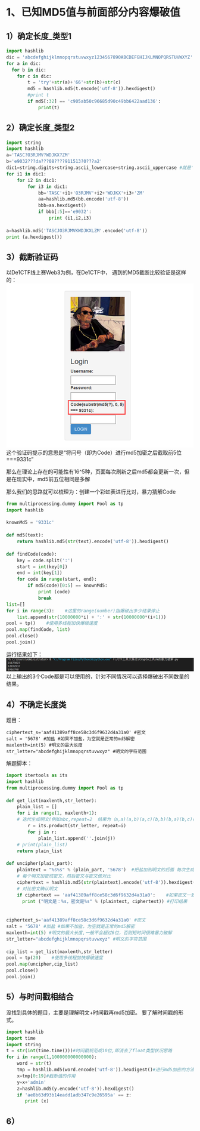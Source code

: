 # 1、已知MD5值与前面部分内容爆破值
## 1）确定长度_类型1
```py
import hashlib
dic = 'abcdefghijklmnopqrstuvwxyz1234567890ABCDEFGHIJKLMNOPQRSTUVWXYZ'
for a in dic:
  for b in dic:
    for c in dic:
        t = 'try'+str(a)+'66'+str(b)+str(c)
        md5 = hashlib.md5(t.encode('utf-8')).hexdigest()
    	#print t
        if md5[:32] == 'c905ab50c96685d90c49bb6422aad136':
            print(t)
```
## 2）确定长度_类型2
```py
import string
import hashlib
a='TASC?O3RJMV?WDJKX?ZM'
b='e9032???da???08????911513?0???a2'
dic1=string.digits+string.ascii_lowercase+string.ascii_uppercase #就是'abcdefghijklmnopqrstuvwxyz1234567890ABCDEFGHIJKLMNOPQRSTUVWXYZ'
for i1 in dic1:
	for i2 in dic1:
		for i3 in dic1:
			bb='TASC'+i1+'O3RJMV'+i2+'WDJKX'+i3+'ZM'
			aa=hashlib.md5(bb.encode('utf-8'))
			bbb=aa.hexdigest()
			if bbb[:5]=='e9032':
				print (i1,i2,i3)

a=hashlib.md5('TASCJO3RJMVKWDJKXLZM'.encode('utf-8'))
print (a.hexdigest())
```
## 3）截断验证码
以De1CTF线上赛Web3为例，在De1CTF中，    遇到的MD5截断比较验证是这样的：
![1212355-20190804104012721-1340532376](vx_images/463115318236941.png)
这个验证码提示的意思是“将问号（即为Code）进行md5加密之后截取前5位===9331c”

那么在理论上存在的可能性有16^5种，页面每次刷新之后md5都会更新一次，但是在现实中，md5前五位相同是多解

那么我们的思路就可以梳理为：创建一个彩虹表进行比对，暴力猜解Code
```py
from multiprocessing.dummy import Pool as tp
import hashlib

knownMd5 = '9331c'

def md5(text):
    return hashlib.md5(str(text).encode('utf-8')).hexdigest()

def findCode(code):   
    key = code.split(':')
    start = int(key[0])  
    end = int(key[1]) 
    for code in range(start, end):
        if md5(code)[0:5] == knownMd5:            
            print (code)
            break
list=[] 
for i in range(3):    #这里的range(number)指爆破出多少结果停止
    list.append(str(10000000*i) + ':' + str(10000000*(i+1)))
pool = tp()    #使用多线程加快爆破速度
pool.map(findCode, list) 
pool.close()
pool.join()
```
运行结果如下：
![](vx_images/138865518257107.png)
以上输出的3个Code都是可以使用的，针对不同情况可以选择爆破出不同数量的结果。

## 4）不确定长度类
题目：
```
ciphertext_s='aaf41389aff8ce58c3d6f9632d4a31a0' #密文
salt = '5678' #加盐 #如果不加盐，为空就是正常的md5解密
maxlenth=int(5) #明文的最大长度
str_letter="abcdefghijklmnopqrstuvwxyz" #明文的字符范围
```
解题脚本：
```py
import itertools as its
import hashlib
from multiprocessing.dummy import Pool as tp

def get_list(maxlenth,str_letter):
    plain_list = []
    for i in range(1, maxlenth+1):
    # 迭代生成明文(例如abc,repeat=2  结果为（a,a)(a,b)(a,c)(b,b)(b,a)(b,c)(c,c)(c,a)(c,b)
        r = its.product(str_letter, repeat=i)
        for j in r:
            plain_list.append(''.join(j))
    # print(plain_list)
    return plain_list
    
def uncipher(plain_part):
    plaintext = "%s%s" % (plain_part, '5678')  #把盐加到明文的后面 每次生成的最终明文
    # 每个明文加密成密文，然后密文与密文做对比
    ciphertext = hashlib.md5(str(plaintext).encode('utf-8')).hexdigest()
    # 对比密文确认明文
    if ciphertext == 'aaf41389aff8ce58c3d6f9632d4a31a0':    #如果密文一致，打印结果
      print ("明文是：%s，密文是%s" % (plaintext, ciphertext)) #打印结果


ciphertext_s='aaf41389aff8ce58c3d6f9632d4a31a0' #密文
salt = '5678' #加盐 #如果不加盐，为空就是正常的md5解密
maxlenth=int(5) #明文的最大长度,一般不会超过6位，否则短时间很难暴力破解
str_letter="abcdefghijklmnopqrstuvwxyz" #明文的字符范围

cip_list = get_list(maxlenth,str_letter)
pool = tp(20)    #使用多线程加快爆破速度
pool.map(uncipher,cip_list) 
pool.close()
pool.join()
```

## 5）与时间戳相结合
没找到具体的题目，主要是理解明文+时间戳再md5加密。
要了解时间戳的形式。
```py
import hashlib
import time
import string
t = str(int(time.time()))#时间戳规范成10位,即消去了float类型状况思路
for i in range(1,100000000000000):
    word = str(t)
    tmp = hashlib.md5(word.encode('utf-8')).hexdigest()#进行md5加密的方法
    x=tmp[0:19]#截断值的作用
    y=x+'admin'
    z=hashlib.md5(y.encode('utf-8')).hexdigest()
    if 'ae8b63d93b14eadd1adb347c9e26595a' == z:
       print (x)
```

## 6）